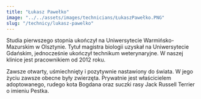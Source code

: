 ```yaml
---
title: "Łukasz Pawełko"
image: "../../assets/images/technicians/ŁukaszPawełko.PNG"
slug: "/technicy/lukasz-pawelko"
---
```


Studia pierwszego stopnia ukończył na Uniwersytecie Warmińsko-Mazurskim w Olsztynie. Tytuł magistra biologii uzyskał na Uniwersytecie Gdańskim, jednocześnie ukończył technikum weterynaryjne. W naszej klinice jest pracownikiem od 2012 roku.

Zawsze otwarty, uśmiechnięty i pozytywnie nastawiony do świata. W jego życiu zawsze obecne były zwierzęta. Prywatnie jest właścicielem adoptowanego, rudego kota Bogdana oraz suczki rasy Jack Russell Terrier o imieniu Pestka.

